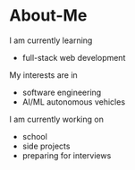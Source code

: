 # About-Me

I am currently learning 
- full-stack web development

My interests are in
- software engineering
- AI/ML autonomous vehicles
  
I am currently working on
- school 
- side projects
- preparing for interviews
